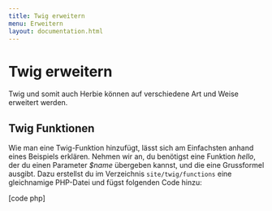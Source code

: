 ```yaml
---
title: Twig erweitern
menu: Erweitern
layout: documentation.html
---
```


# Twig erweitern

Twig und somit auch Herbie können auf verschiedene Art und Weise erweitert werden.


## Twig Funktionen

Wie man eine Twig-Funktion hinzufügt, lässt sich am Einfachsten anhand eines
Beispiels erklären. Nehmen wir an, du benötigst eine Funktion *hello*, der du
einen Parameter *$name* übergeben kannst, und die eine Grussformel ausgibt.
Dazu erstellst du im Verzeichnis `site/twig/functions` eine gleichnamige
PHP-Datei und fügst folgenden Code hinzu:

[code php]
<?php
return new Twig_SimpleFunction('hello', function ($name) {
    return "Hallo {$name}!";
});
[/code]

Im Layout rufst du dann die neue Funktion wie folgt auf:

    {{ hello('Herbie') }}

Du solltest folgende Ausgabe sehen:

    Hallo Herbie!


## Twig Filter

Auch hier erklärt ein praktisches Beispiel am Einfachsten, wie ein Twig-
Filter erstellt werden kann. Nehmen wir an, du benötigst einen Filter *reverse*,
der einen beliebigen String umgekehrt ausgeben soll. Dazu erstellst du im
Verzeichnis `site/twig/filters` eine gleichnamige PHP-Datei und fügst
den folgenden Code hinzu.

[code php]
<?php
return new Twig_SimpleFilter('reverse', function ($string) {
    return strrev($string);
});
[/code]

Im Layout rufst du den neuen Filter wie folgt auf:

    {{ 'looc tsi eibreH'|reverse }}

Du solltest folgende Ausgabe sehen:

    Herbie ist cool

## Twig Tests

Tests funktionieren gleich wie Funktionen, mit dem Unterschied, dass der
Rückgabewert ein boolescher Wert ist. Tests kannst du also für Konditionen in
Layouts nutzen.
Nehmen wir an, du benötigst einen Test *odd*, der eine Zahl darauf testet, ob
diese ungerade ist. Dazu erstellst du im Verzeichnis `site/twig/tests`
eine gleichnamige PHP-Datei und fügst den folgenden Code hinzu.

[code php]
<?php
return new Twig_SimpleTest('odd', function ($value) {
    return ($value % 2) != 0;
});
[/code]

Im Layout setzst du den neuen Test wie folgt ein:

    {% if 3 is odd() %}
        Die Zahl 3 ist ungerade.
    {% else %}
        Die Zahl 3 ist gerade.
    {% endif %}

Du solltest folgende Ausgabe sehen:

    Die Zahl 3 ist ungerade.
